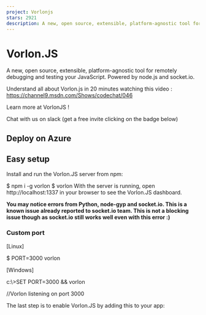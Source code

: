 ```yaml
---
project: Vorlonjs
stars: 2921
description: A new, open source, extensible, platform-agnostic tool for remotely debugging and testing your JavaScript. Powered by node.js and socket.io
---
```


Vorlon.JS
=========

A new, open source, extensible, platform-agnostic tool for remotely debugging and testing your JavaScript. Powered by node.js and socket.io.

Understand all about Vorlon.js in 20 minutes watching this video : https://channel9.msdn.com/Shows/codechat/046

Learn more at VorlonJS !

Chat with us on slack (get a free invite clicking on the badge below)

Deploy on Azure
---------------

Easy setup
----------

Install and run the Vorlon.JS server from npm:

$ npm i -g vorlon
$ vorlon
With the server is running, open http://localhost:1337 in your browser to see the Vorlon.JS dashboard.

**You may notice errors from Python, node-gyp and socket.io. This is a known issue already reported to socket.io team. This is not a blocking issue though as socket.io still works well even with this error :)**

### Custom port

\[Linux\]

$ PORT=3000 vorlon

\[Windows\]

c:\\>SET PORT=3000 && vorlon 

//Vorlon listening on port 3000

The last step is to enable Vorlon.JS by adding this to your app:

<script src\="http://localhost:1337/vorlon.js"\></script\>

SSL Support
-----------

If you want to run the server with SSL support proceed as follows:

1.  Install Vorlonjs following the steps in Easy Setup
2.  Navigate to the installation folder
3.  Modify JSON file for activation SSL support
4.  In JSON file set to true
5.  If you want to replace our localhost certificate should only change the path of the files with the private key and certificate
6.  Exit and save JSON file

SSL Support on Azure
--------------------

1.  Navigate to the installation folder
2.  Modify JSON file for activation SSLAzure support
3.  In JSON file set to true
4.  Exit and save JSON file
5.  Navigate with https protole on your Azure WebSite

Sample of azure hosted config.json file

{
    "baseURL": "",
    "useSSLAzure": true,
    "useSSL": false,
    "SSLkey": "cert/server.key",
    ....
    ...
}

Custom log file
---------------

By default Vorlon.JS application logs with debug level and files are stored in the installation folder. If you want to customize logs, proceed as follows :

1.  Navigate to the installation folder
2.  Modify JSON file, add or edit the "logs" section :

-   enableConsole : enabled logging to the console,
-   level : allowed values : info, warn, error
-   filePath : folder where log files should be store
-   vorlonLogFileName : name of Vorlon.JS log file,
-   exceptionsLogFileName : name of the log files for exceptions

1.  Exit and save JSON file

\[Windows\]
C:\\>cd %HOMEPATH%\\node\_modules\\vorlon
C:\\Users\\Username\\node\_modules\\vorlon>notepad Server/config.json

\## JSON FILE ##
{
    "useSSL": true,
    "SSLkey": "server/cert/server.key",
    "SSLcert": "server/cert/server.crt",
    "includeSocketIO": true,
    "plugins": \[
        { "id": "CONSOLE", "name": "Interactive Console", "panel": "bottom", "foldername" : "interactiveConsole", "enabled": true},
        { "id": "DOM", "name": "Dom Explorer", "panel": "top", "foldername" : "domExplorer", "enabled": true },
        { "id": "MODERNIZR", "name": "Modernizr","panel": "bottom", "foldername" : "modernizrReport", "enabled": true },
        { "id" : "OBJEXPLORER", "name" : "Obj. Explorer","panel": "top", "foldername" : "objectExplorer", "enabled": true },
        { "id" : "XHRPANEL", "name" : "XHR","panel": "top", "foldername" : "xhrPanel", "enabled": true },
        { "id" : "NGINSPECTOR", "name" : "ngInspector","panel": "top", "foldername" : "ngInspector", "enabled": false  }
    \],
	"logs": {
		"level" : "info",
		"enableConsole" : true,
		"filePath" : "E:\\\\temp",
		"vorlonLogFileName": "vorlonjs.log",
		"exceptionsLogFileName":  "exceptions.log"
    }
}

C:\\Users\\Username\\node\_modules\\vorlon>vorlon
Vorlon with SSL listening on port 1337

With the server is running, open https://localhost:1337 in your browser to see the Vorlon.JS dashboard.

The last step is to enable Vorlon.JS by adding this to your app:

<script src\="https://localhost:1337/vorlon.js"\></script\>

Documentation
-------------

Read further documentation about Vorlon.JS, and writing your own plugins at http://vorlonjs.com/documentation.

Developing on Vorlon.JS
-----------------------

If you wish to work on Vorlon.JS's server or core plugin code, you'll need to clone this directory and work in it.

Vorlon is written in typescript, which is compiled with gulp. There are two main directories:

-   /Server contains the code for the vorlon server, and the dashboard code
-   /Server/Scripts contains the server and dashboard code
-   /Server/public contains the dashboard files served by express web server
-   /Plugins contains the code for vorlon core, and for the plugins
-   /Plugins/samples contains the sample client web page you can use to test your dashboard
-   /Plugins/Vorlon contains the client infrastructure code
-   /Plugins/Vorlon/plugins contains default plugins

### Compiling from source

There is a `gulpfile.js` in the root folder of the repository. It contains gulp tasks to compile typescript to javascript for the plugins and the server. In addition it ensures that the compiled plugin code is copied in to the right place in the `Server` directory.

To compile everything (plugins, then server) run this:

```
gulp
```

To compile only plugins run this :

```
gulp default-plugins
```

To compile only server run this :

```
gulp default-server
```

### Compiling

The simplest way to run Vorlon.JS is to run `npm start` from the root directory. This will run both gulpfiles to compile typescript and start the server.

### gulp watch

You can also run the gulp commands individually. This is useful if you wish to work on plugins in particular, as `gulp watch` will compile typescript for you automatically.

If you want to run `gulp` commands from command line, you will need to first install gulp globally on your system with:

$ npm install -g gulp

You can now run `gulp watch` in the root directory to have gulp compile typescript to javascript automatically You can also run `gulp watch-plugins` or `gulp watch-server` to only watch and compile the plugins or the server.

#### Plugin test page

There is a demo webpage that includes the vorlon code that you can open to test the dashboard behaviour. It lives at ./Plugins/samples/index.html. There is a gulptask in the `Plugins` gulpfile to host it, just run `gulp webserver`, and then navigate to http://localhost:1338/index.html to view the page.

### Visual Studio users

For Visual Studio users, we provide an integrated solution through VorlonJS.sln. In order to interact with Node.js, you just need to install the NodeJS Tool for Visual Studio plugin. Once the plugin is installed, just open the solution and you'll be ready to develop for Vorlon.js

### Visual Studio Code users

Visual Studio **Code** is a completly new code editor which is cross-platforms, free and light as hell ! You can do node.js debugging, there is intelliSense and so on (more about this on Code Website). There also is a task workflow integration and we prepared you a file in the repo which contains all for you to be able to hit the Ctrl+Shift+B to run the default task in the gulp file.

### Committing & Pull Requests

Once you've made a change, you can commit and submit a pull request to this repository. You will also need to electronically sign the Microsoft Contributor License Agreement (CLA) if you wish for your changes to be merged.

When committing changes, ensure that compiled JavaScript files (those compiled from TypeScript) are not committed, only the original TypeScript files should be committed.

Contributing
------------

Read CONTRIBUTING.md for more info on contributing to Vorlon.JS.

License
-------

Vorlon.JS is released under the MIT license. Please see LICENSE for full details.
